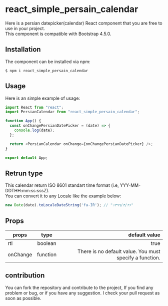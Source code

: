 # react_simple_persain_calendar

Here is a persian datepicker(calendar) React component that you are free to use in your project.  
This component is compatible with Bootstrap 4.5.0.



## Installation
The component can be installed via npm:

```shell
$ npm i react_simple_persain_calendar
```


## Usage
Here is an simple example of usage:

```js
import React from "react";
import PersianCalendar from "react_simple_persain_calendar";

function App() {
  const onChangePersianDatePicker = (date) => {
    console.log(date);
  };

  return <PersianCalendar onChange={onChangePersianDatePicker} />;
}

export default App;
```

## Retrun type
This calendar return ISO 8601 standart time format (i.e, YYY-MM-DDTHH:mm:ss:sssZ).  
You can convert it to any Locale like the example below:

```js
new Date(date).toLocaleDateString('fa-IR'); // "۱۳۹۹/۴/۲۶"
```


## Props
| props        | type           | default value  |
| ------------- |:-------------:| -----:|
| rtl      | boolean | true |
|onChange|function|There is no default value. You must specify a function.


## contribution
You can fork the repository and contribute to the project, If you find any problem or bug, or if you have any suggestion. I check your pull request as soon as possible.